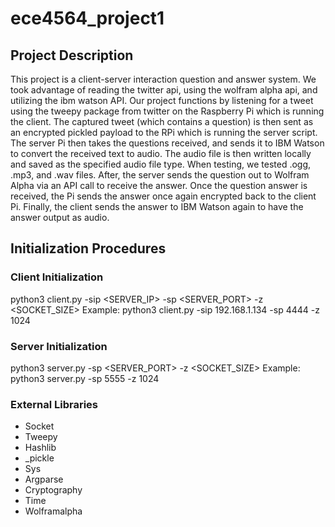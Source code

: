 # ece4564_project1
## Project Description
This project is a client-server interaction question and answer system. We took
advantage of reading the twitter api, using the wolfram alpha api, and utilizing the ibm
watson API.
Our project functions by listening for a tweet using the tweepy package from
twitter on the Raspberry Pi which is running the client. The captured tweet (which
contains a question) is then sent as an encrypted pickled payload to the RPi which is
running the server script. The server Pi then takes the questions received, and sends it
to IBM Watson to convert the received text to audio. The audio file is then written locally
and saved as the specified audio file type. When testing, we tested .ogg, .mp3, and
.wav files. After, the server sends the question out to Wolfram Alpha via an API call to
receive the answer. Once the question answer is received, the Pi sends the answer
once again encrypted back to the client Pi. Finally, the client sends the answer to IBM
Watson again to have the answer output as audio.

## Initialization Procedures

### Client Initialization
python3 client.py -sip <SERVER_IP> -sp <SERVER_PORT> -z
<SOCKET_SIZE>
Example:
python3 client.py -sip 192.168.1.134 -sp 4444 -z 1024

### Server Initialization 
python3 server.py -sp <SERVER_PORT> -z <SOCKET_SIZE>
Example:
python3 server.py -sp 5555 -z 1024

### External Libraries
- Socket
- Tweepy
- Hashlib
- _pickle
- Sys
- Argparse
- Cryptography
- Time
- Wolframalpha

